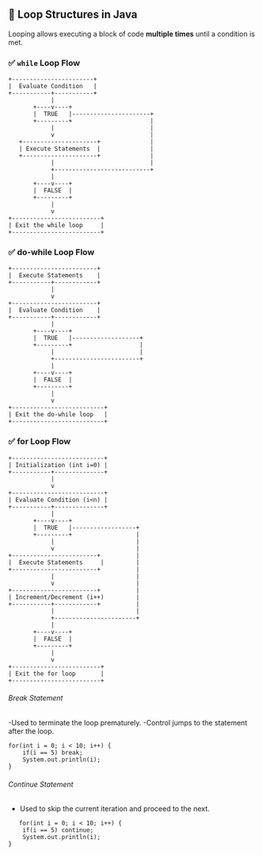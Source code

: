 
## 🔸 Loop Structures in Java

Looping allows executing a block of code **multiple times** until a condition is met.

### ✅ `while` Loop Flow

```text
+-----------------------+
|  Evaluate Condition   |
+-----------+-----------+
            |
       +----v----+
       |  TRUE   |----------------------+
       +---------+                      |
            |                           |
            v                           |
   +---------------------+              |
   | Execute Statements  |              |
   +---------------------+              |
            |                           |
            +---------------------------+
            |
       +----v----+
       |  FALSE  |
       +---------+
            |
            v
+-------------------------+
| Exit the while loop     |
+-------------------------+
```


### ✅ do-while Loop Flow


```text
+------------------------+
|  Execute Statements    |
+-----------+------------+
            |
            v
+------------------------+
|  Evaluate Condition    |
+-----------+------------+
            |
       +----v----+
       |  TRUE   |-------------------+
       +---------+                   |
            |                        |
            +------------------------+
            |
       +----v----+
       |  FALSE  |
       +---------+
            |
            v
+--------------------------+
| Exit the do-while loop   |
+--------------------------+
```

### ✅ for Loop Flow


```text
+--------------------------+
| Initialization (int i=0) |
+-----------+--------------+
            |
            v
+--------------------------+
| Evaluate Condition (i<n) |
+-----------+--------------+
            |
       +----v----+
       |  TRUE   |------------------+
       +---------+                  |
            |                       |
            v                       |
+------------------------+          |
|  Execute Statements     |         |
+------------------------+          |
            |                       |
            v                       |
+------------------------+          |
| Increment/Decrement (i++)         |
+-----------+------------+          |
            |                       |
            +-----------------------+
            |
       +----v----+
       |  FALSE  |
       +---------+
            |
            v
+-------------------------+
| Exit the for loop       |
+-------------------------+
```


###### Break Statement

-Used to terminate the loop prematurely.
-Control jumps to the statement after the loop.

```text
for(int i = 0; i < 10; i++) {
    if(i == 5) break;
    System.out.println(i);
}
```

###### Continue Statement
- Used to skip the current iteration and proceed to the next.

```text
   for(int i = 0; i < 10; i++) {
    if(i == 5) continue;
    System.out.println(i);
}
```
